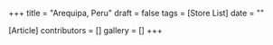 +++
title = "Arequipa, Peru"
draft = false
tags = [Store List]
date = ""

[Article]
contributors = []
gallery = []
+++